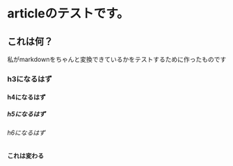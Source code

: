 # articleのテストです。
## これは何？
私がmarkdownをちゃんと変換できているかをテストするために作ったものです
### h3になるはず
#### h4になるはず
##### h5になるはず
###### h6になるはず
**これは変わる**
